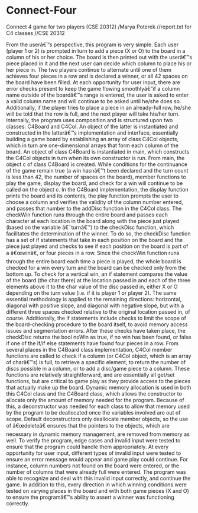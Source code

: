 # Connect-Four
Connect 4 game for two players (CSE 20312)
/Marya Poterek
//report.txt for C4 classes
//CSE 20312

From the userâ€™s perspective, this program is very simple. Each user (player 1 or 2) is prompted in turn to add a piece (X or O) to the board in a column of his or her choice. The board is then printed out with the userâ€™s piece placed in it and the next user can decide which column to place his or her piece in. The two players continue to alternate until one of them achieves four pieces in a row and is declared a winner, or all 42 spaces on the board have been filled. At each opportunity for user input, there are error checks present to keep the game flowing smoothlyâ€”if a column name outside of the boardâ€™s range is entered, the user is asked to enter a valid column name and will continue to be asked until he/she does so. Additionally, if the player tries to place a piece in an already-full row, he/she will be told that the row is full, and the next player will take his/her turn. 
Internally, the program uses composition and is structured upon two classes: C4Board and C4Col. An object of the latter is instantiated and constructed in the latterâ€™s implementation and interface, essentially building a game board by establishing an array of class C4Col objects, which in turn are one-dimensional arrays that form each column of the board. An object of class C4Board is instantiated in main, which constructs the C4Col objects in turn when its own constructor is run. 
From main, the object c of class C4Board is created. While conditions for the continuance of the game remain true (a win hasnâ€™t been declared and the turn count is less than 42, the number of spaces on the board), member functions to play the game, display the board, and check for a win will continue to be called on the object c. In the C4Board implementation, the display function prints the board and its contents, the play function prompts the user to choose a column and verifies the validity of the column number entered, and passes that number to the addDisc function in the C4Col class. The checkWin function runs through the entire board and passes each character at each location in the board along with the piece just played (based on the variable â€˜turnâ€™) to the checkDisc function, which facilitates the determination of the winner.
To do so, the checkDisc function has a set of if statements that take in each position on the board and the piece just played and checks to see if each position on the board is part of a â€œwinâ€, or four pieces in a row. Since the checkWin function runs through the entire board each time a piece is played, the whole board is checked for a win every turn and the board can be checked only from the bottom up. To check for a vertical win, an if statement compares the value of the board (the char there) at the location passed in and each of the three elements above it to the char value of the disc passed in, either X or O depending on the turn value (i.e. if it is player 1 or player 2). The same essential methodology is applied to the remaining directions: horizontal, diagonal with positive slope, and diagonal with negative slope, but with a different three spaces checked relative to the original location passed in, of course. Additionally, the if statements include checks to limit the scope of the board-checking procedure to the board itself, to avoid memory access issues and segmentation errors. After these checks have taken place, the checkDisc returns the bool noWin as true, if no win has been found, or false if one of the if/if else statements have found four pieces in a row. 
From several places in the C4Board class implementation, C4Col member functions are called to check if a column (or C4Col object, which is an array of charâ€™s) is full, to retrieve a specific element, to return the number of discs possible in a column, or to add a disc/game piece to a column. These functions are relatively straightforward, and are essentially all get/set functions, but are critical to game play as they provide access to the pieces that actually make up the board. Dynamic memory allocation is used in both this C4Col class and the C4Board class, which allows the constructor to allocate only the amount of memory needed for the program. Because of this, a deconstructor was needed for each class to allow that memory used by the program to be deallocated once the variables involved are out of scope. Default deconstructors only deallocate member objects, so the use of â€œdeleteâ€ ensures that the pointers to the objects, which are necessary in dynamic memory management, are removed from memory as well. 
	To verify the program, edge cases and invalid input were tested to ensure that the program could handle them appropriately. At every opportunity for user input, different types of invalid input were tested to ensure an error message would appear and game play could continue. For instance, column numbers not found on the board were entered, or the number of columns that were already full were entered. The program was able to recognize and deal with this invalid input correctly, and continue the game. In addition to this, every direction in which winning conditions were tested on varying places in the board and with both game pieces (X and O) to ensure the programâ€™s ability to assert a winner was functioning correctly. 
